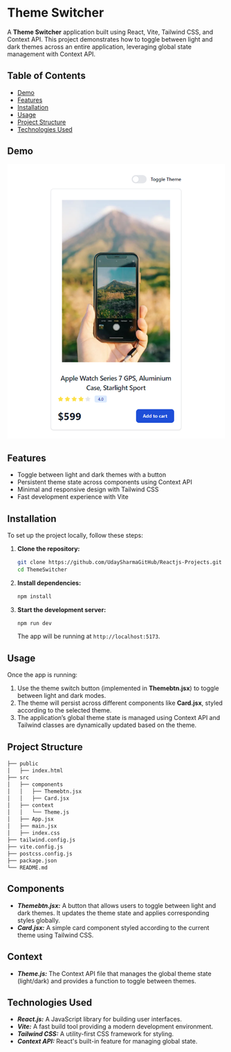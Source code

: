 # Theme Switcher

A **Theme Switcher** application built using React, Vite, Tailwind CSS, and Context API. This project demonstrates how to toggle between light and dark themes across an entire application, leveraging global state management with Context API.

## Table of Contents

- [Demo](#demo)
- [Features](#features)
- [Installation](#installation)
- [Usage](#usage)
- [Project Structure](#project-structure)
- [Technologies Used](#technologies-used)

## Demo
![alt](public/image.png)

## Features

- Toggle between light and dark themes with a button
- Persistent theme state across components using Context API
- Minimal and responsive design with Tailwind CSS
- Fast development experience with Vite

## Installation

To set up the project locally, follow these steps:

1. **Clone the repository:**

    ```bash
    git clone https://github.com/UdaySharmaGitHub/Reactjs-Projects.git
    cd ThemeSwitcher
    ```

2. **Install dependencies:**

    ```bash
    npm install
    ```

3. **Start the development server:**

    ```bash
    npm run dev
    ```

    The app will be running at `http://localhost:5173`.

## Usage

Once the app is running:

1. Use the theme switch button (implemented in **Themebtn.jsx**) to toggle between light and dark modes.
2. The theme will persist across different components like **Card.jsx**, styled according to the selected theme.
3. The application’s global theme state is managed using Context API and Tailwind classes are dynamically updated based on the theme.

## Project Structure

```plaintext
├── public
│   ├── index.html
├── src
│   ├── components
│   │   ├── Themebtn.jsx
│   │   ├── Card.jsx
│   ├── context
│   │   └── Theme.js
│   ├── App.jsx
│   ├── main.jsx
│   ├── index.css
├── tailwind.config.js
├── vite.config.js
├── postcss.config.js
├── package.json
└── README.md
```

## Components
- ***Themebtn.jsx:*** A button that allows users to toggle between light and dark themes. It updates the theme state and applies corresponding styles globally.
- ***Card.jsx:*** A simple card component styled according to the current theme using Tailwind CSS.

## Context
- ***Theme.js:*** The Context API file that manages the global theme state (light/dark) and provides a function to toggle between themes.

## Technologies Used
- ***React.js:*** A JavaScript library for building user interfaces.
- ***Vite:*** A fast build tool providing a modern development environment.
- ***Tailwind CSS:*** A utility-first CSS framework for styling.
- ***Context API:*** React's built-in feature for managing global state.

